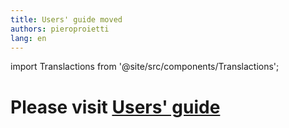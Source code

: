 ```yaml
---
title: Users' guide moved
authors: pieroproietti
lang: en
---
```

import Translactions from '@site/src/components/Translactions';

<Translactions />

# Please visit [Users' guide](/docs/Tutorial/users-guide)